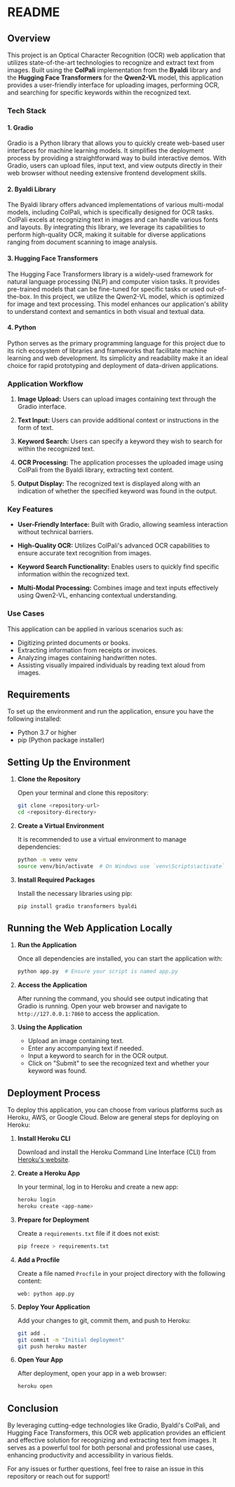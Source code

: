 # README

## Overview

This project is an Optical Character Recognition (OCR) web application that utilizes state-of-the-art technologies to recognize and extract text from images. Built using the **ColPali** implementation from the **Byaldi** library and the **Hugging Face Transformers** for the **Qwen2-VL** model, this application provides a user-friendly interface for uploading images, performing OCR, and searching for specific keywords within the recognized text.

### Tech Stack

#### 1. **Gradio**
Gradio is a Python library that allows you to quickly create web-based user interfaces for machine learning models. It simplifies the deployment process by providing a straightforward way to build interactive demos. With Gradio, users can upload files, input text, and view outputs directly in their web browser without needing extensive frontend development skills.

#### 2. **Byaldi Library**
The Byaldi library offers advanced implementations of various multi-modal models, including ColPali, which is specifically designed for OCR tasks. ColPali excels at recognizing text in images and can handle various fonts and layouts. By integrating this library, we leverage its capabilities to perform high-quality OCR, making it suitable for diverse applications ranging from document scanning to image analysis.

#### 3. **Hugging Face Transformers**
The Hugging Face Transformers library is a widely-used framework for natural language processing (NLP) and computer vision tasks. It provides pre-trained models that can be fine-tuned for specific tasks or used out-of-the-box. In this project, we utilize the Qwen2-VL model, which is optimized for image and text processing. This model enhances our application's ability to understand context and semantics in both visual and textual data.

#### 4. **Python**
Python serves as the primary programming language for this project due to its rich ecosystem of libraries and frameworks that facilitate machine learning and web development. Its simplicity and readability make it an ideal choice for rapid prototyping and deployment of data-driven applications.

### Application Workflow

1. **Image Upload:** Users can upload images containing text through the Gradio interface.
  
2. **Text Input:** Users can provide additional context or instructions in the form of text.

3. **Keyword Search:** Users can specify a keyword they wish to search for within the recognized text.

4. **OCR Processing:** The application processes the uploaded image using ColPali from the Byaldi library, extracting text content.

5. **Output Display:** The recognized text is displayed along with an indication of whether the specified keyword was found in the output.

### Key Features

- **User-Friendly Interface:** Built with Gradio, allowing seamless interaction without technical barriers.
  
- **High-Quality OCR:** Utilizes ColPali's advanced OCR capabilities to ensure accurate text recognition from images.
  
- **Keyword Search Functionality:** Enables users to quickly find specific information within the recognized text.
  
- **Multi-Modal Processing:** Combines image and text inputs effectively using Qwen2-VL, enhancing contextual understanding.

### Use Cases

This application can be applied in various scenarios such as:

- Digitizing printed documents or books.
- Extracting information from receipts or invoices.
- Analyzing images containing handwritten notes.
- Assisting visually impaired individuals by reading text aloud from images.

## Requirements

To set up the environment and run the application, ensure you have the following installed:

- Python 3.7 or higher
- pip (Python package installer)

## Setting Up the Environment

1. **Clone the Repository**

   Open your terminal and clone this repository:

   ```bash
   git clone <repository-url>
   cd <repository-directory>
   ```

2. **Create a Virtual Environment**

   It is recommended to use a virtual environment to manage dependencies:

   ```bash
   python -m venv venv
   source venv/bin/activate  # On Windows use `venv\Scripts\activate`
   ```

3. **Install Required Packages**

   Install the necessary libraries using pip:

   ```bash
   pip install gradio transformers byaldi
   ```

## Running the Web Application Locally

1. **Run the Application**

   Once all dependencies are installed, you can start the application with:

   ```bash
   python app.py  # Ensure your script is named app.py
   ```

2. **Access the Application**

   After running the command, you should see output indicating that Gradio is running. Open your web browser and navigate to `http://127.0.0.1:7860` to access the application.

3. **Using the Application**

   - Upload an image containing text.
   - Enter any accompanying text if needed.
   - Input a keyword to search for in the OCR output.
   - Click on "Submit" to see the recognized text and whether your keyword was found.

## Deployment Process

To deploy this application, you can choose from various platforms such as Heroku, AWS, or Google Cloud. Below are general steps for deploying on Heroku:

1. **Install Heroku CLI**

   Download and install the Heroku Command Line Interface (CLI) from [Heroku's website](https://devcenter.heroku.com/articles/heroku-cli).

2. **Create a Heroku App**

   In your terminal, log in to Heroku and create a new app:

   ```bash
   heroku login
   heroku create <app-name>
   ```

3. **Prepare for Deployment**

   Create a `requirements.txt` file if it does not exist:

   ```bash
   pip freeze > requirements.txt
   ```

4. **Add a Procfile**

   Create a file named `Procfile` in your project directory with the following content:

   ```
   web: python app.py
   ```

5. **Deploy Your Application**

   Add your changes to git, commit them, and push to Heroku:

   ```bash
   git add .
   git commit -m "Initial deployment"
   git push heroku master
   ```

6. **Open Your App**

   After deployment, open your app in a web browser:

   ```bash
   heroku open
   ```

## Conclusion

By leveraging cutting-edge technologies like Gradio, Byaldi's ColPali, and Hugging Face Transformers, this OCR web application provides an efficient and effective solution for recognizing and extracting text from images. It serves as a powerful tool for both personal and professional use cases, enhancing productivity and accessibility in various fields.

For any issues or further questions, feel free to raise an issue in this repository or reach out for support!
